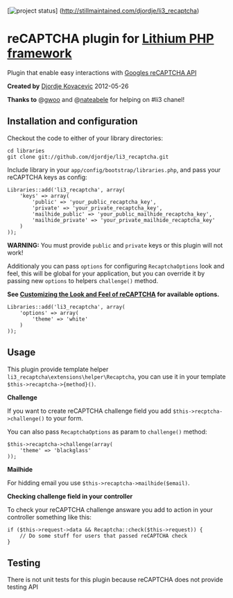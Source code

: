 [![project status](http://stillmaintained.com/djordje/li3_recaptcha.png)]
(http://stillmaintained.com/djordje/li3_recaptcha)

# reCAPTCHA plugin for [Lithium PHP framework](http://github.com/UnionOfRAD/lithium)

Plugin that enable easy interactions with [Googles reCAPTCHA API](http://www.google.com/recaptcha)

**Created by** [Djordje Kovacevic](http://github.com/djordje) 2012-05-26

**Thanks to** @[gwoo](http://github.com/gwoo) and
@[nateabele](http://github.com/nateabele) for helping on #li3 chanel!

## Installation and configuration

Checkout the code to either of your library directories:

	cd libraries
	git clone git://github.com/djordje/li3_recaptcha.git

Include library in your `app/config/bootstrap/libraries.php`,
and pass your reCAPTCHA keys as config:

	Libraries::add('li3_recaptcha', array(
		'keys' => array(
			'public' => 'your_public_recaptcha_key',
			'private' => 'your_private_recaptcha_key',
			'mailhide_public' => 'your_public_mailhide_recaptcha_key',
			'mailhide_private' => 'your_private_mailhide_recaptcha_key'
		)
	));

**WARNING:** You must provide `public` and `private` keys or this plugin will not work!

Additionaly you can pass `options` for configuring `RecaptchaOptions` look and feel,
this will be global for your application, but you can override it by passing new `options`
to helpers `challenge()` method.

**See [Customizing the Look and Feel of reCAPTCHA](https://developers.google.com/recaptcha/docs/customization)
for available options.**
	
	Libraries::add('li3_recaptcha', array(
		'options' => array(
			'theme' => 'white'
		)
	));

## Usage

This plugin provide template helper `li3_recaptcha\extensions\helper\Recaptcha`,
you can use it in your template `$this->recaptcha->{method}()`.

**Challenge**

If you want to create reCAPTCHA challenge field you add `$this->recptcha->challenge()` to your form.

You can also pass `RecaptchaOptions` as param to `challenge()` method:

	$this->recaptcha->challenge(array(
		'theme' => 'blackglass'
	));

**Mailhide**

For hidding email you use `$this->recaptcha->mailhide($email)`.

**Checking challenge field in your controller**

To check your reCAPTCHA challenge answare you add to action in your controller something like this:

	if ($this->request->data && Recaptcha::check($this->request)) {
		// Do some stuff for users that passed reCAPTCHA check
	}

## Testing

There is not unit tests for this plugin because reCAPTCHA does not provide testing API